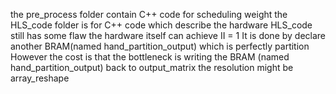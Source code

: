the pre_process folder contain C++ code for scheduling weight
the HLS_code folder is for C++ code which describe the hardware
HLS_code still has some flaw
the hardware itself can achieve II = 1 
It is done by declare another BRAM(named hand_partition_output) which is perfectly partition
However the cost is that the bottleneck is writing the BRAM (named hand_partition_output) back to output_matrix
the resolution might be array_reshape

